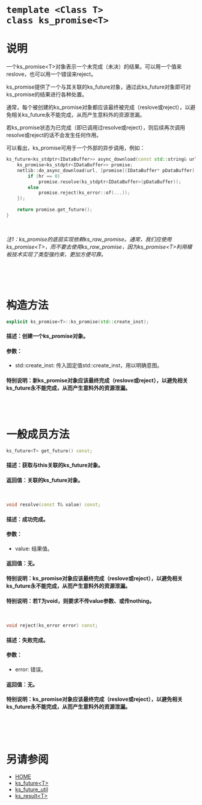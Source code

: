 ﻿# `template <Class T>` <br> `class ks_promise<T>`

# 说明

一个ks_promise\<T>对象表示一个未完成（未决）的结果。可以用一个值来reslove，也可以用一个错误来reject。

ks_promise提供了一个与其关联的ks_future对象，通过此ks_future对象即可对ks_promise的结果进行各种处置。

通常，每个被创建的ks_promise对象都应该最终被完成（reslove或reject），以避免相关ks_future永不能完成，从而产生意料外的资源泄漏。

若ks_promise状态为已完成（即已调用过resolve或reject），则后续再次调用resolve或reject的话不会发生任何作用。

可以看出，ks_promise可用于一个外部的异步调用，例如：
```C++
ks_future<ks_stdptr<IDataBuffer>> async_download(const std::string& url) {
    ks_promise<ks_stdptr<IDataBuffer>> promise;
    netlib::do_async_download(url, [promise](IDataBuffer* pDataBuffer) {
        if (hr == 0) 
            promise.resolve(ks_stdptr<IDataBuffer>(pDataBuffer));
        else
            promise.reject(ks_error::of(...));
    });
    
    return promise.get_future();
}
```

<br>

*注1：ks_promise的底层实现依赖ks_raw_promise。通常，我们应使用ks_promise\<T>，而不要去使用ks_raw_promise，因为ks_promise\<T>利用模板技术实现了类型强约束，更加方便可靠。*

<br>
<br>
<br>


# 构造方法

```C++
explicit ks_promise<T>::ks_promise(std::create_inst);
```
#### 描述：创建一个ks_promise对象。
#### 参数：
  - std::create_inst: 传入固定值std::create_inst，用以明确意图。
#### 特别说明：新ks_promise对象应该最终完成（reslove或reject），以避免相关ks_future永不能完成，从而产生意料外的资源泄漏。
<br>
<br>


# 一般成员方法

```C++
ks_future<T> get_future() const;
```
#### 描述：获取与this关联的ks_future对象。
#### 返回值：关联的ks_future对象。
<br>

```C++
void resolve(const T& value) const;
```
#### 描述：成功完成。
#### 参数：
  - value: 结果值。
#### 返回值：无。
#### 特别说明：ks_promise对象应该最终完成（reslove或reject），以避免相关ks_future永不能完成，从而产生意料外的资源泄漏。
#### 特别说明：若T为void，则要求不传value参数、或传nothing。
<br>

```C++
void reject(ks_error error) const;
```
#### 描述：失败完成。
#### 参数：
  - error: 错误。
#### 返回值：无。
#### 特别说明：ks_promise对象应该最终完成（reslove或reject），以避免相关ks_future永不能完成，从而产生意料外的资源泄漏。
<br>
<br>
<br>




# 另请参阅
  - [HOME](HOME.md)
  - [ks_future\<T>](ks_future.md)
  - [ks_future_util](ks_future_util.md)
  - [ks_result\<T>](ks_result.md)
